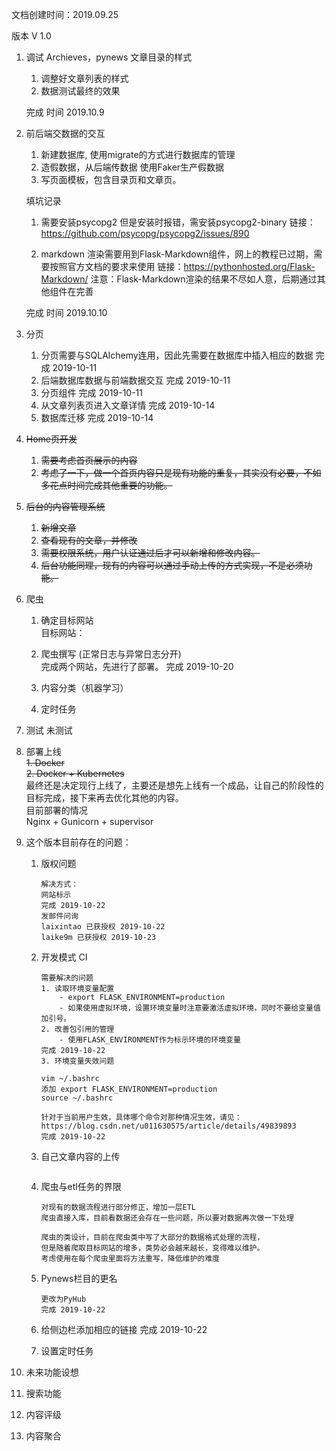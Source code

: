 文档创建时间：2019.09.25

版本 V 1.0

1. 调试 Archieves，pynews 文章目录的样式

    1. 调整好文章列表的样式
    2. 数据测试最终的效果
    
    完成 时间 2019.10.9
    
2. 前后端交数据的交互
    
    1. 新建数据库, 使用migrate的方式进行数据库的管理
    2. 造假数据，从后端传数据 使用Faker生产假数据
    3. 写页面模板，包含目录页和文章页。
    
    填坑记录 
    1. 需要安装psycopg2 但是安装时报错，需安装psycopg2-binary
    链接：https://github.com/psycopg/psycopg2/issues/890
    
    2. markdown 渲染需要用到Flask-Markdown组件，网上的教程已过期，需要按照官方文档的要求来使用
    链接：https://pythonhosted.org/Flask-Markdown/
    注意：Flask-Markdown渲染的结果不尽如人意，后期通过其他组件在完善
    
    完成 时间 2019.10.10
    
3. 分页
    1. 分页需要与SQLAlchemy连用，因此先需要在数据库中插入相应的数据 完成 2019-10-11
    2. 后端数据库数据与前端数据交互 完成 2019-10-11
    3. 分页组件 完成 2019-10-11
    4. 从文章列表页进入文章详情 完成 2019-10-14
    5. 数据库迁移 完成 2019-10-14


4. ~~Home页开发~~
    1. ~~需要考虑首页展示的内容~~
    2. ~~考虑了一下，做一个首页内容只是现有功能的重复，其实没有必要，不如多花点时间完成其他重要的功能。~~

5. ~~后台的内容管理系统~~
    1. ~~新增文章~~
    2. ~~查看现有的文章，并修改~~
    3. ~~需要权限系统，用户认证通过后才可以新增和修改内容。~~
    4. ~~后台功能同理，现有的内容可以通过手动上传的方式实现，不是必须功能。~~

6. 爬虫
    1. 确定目标网站
        <br>
        目标网站：

    2. 爬虫撰写 (正常日志与异常日志分开)
        <br>
        完成两个网站，先进行了部署。
        完成 2019-10-20
    3. 内容分类（机器学习）
    4. 定时任务 


7. 测试
    未测试

8. 部署上线
   <br>
   <del> 1. Docker </del>
   <br>
   <del> 2. Docker + Kubernetes </del>
   <br>
   最终还是决定现行上线了，主要还是想先上线有一个成品，让自己的阶段性的目标完成，接下来再去优化其他的内容。
   <br>
   目前部署的情况
   <br>
   Nginx + Gunicorn + supervisor
   
  
9. 这个版本目前存在的问题：

    1. 版权问题 
        ~~~
        解决方式：
        网站标示 
        完成 2019-10-22
        发邮件问询
        laixintao 已获授权 2019-10-22
        laike9m 已获授权 2019-10-23
        ~~~
    
    2. 开发模式 CI
    
        ~~~
        需要解决的问题
        1. 读取环境变量配置
            - export FLASK_ENVIRONMENT=production
            - 如果使用虚拟环境，设置环境变量时注意要激活虚拟环境，同时不要给变量值加引号。
        2. 改善包引用的管理
            - 使用FLASK_ENVIRONMENT作为标示环境的环境变量
        完成 2019-10-22
        3. 环境变量失效问题
       
        vim ~/.bashrc
        添加 export FLASK_ENVIRONMENT=production
        source ~/.bashrc
       
        针对于当前用户生效，具体哪个命令对那种情况生效，请见：
        https://blog.csdn.net/u011630575/article/details/49839893
        完成 2019-10-22
        ~~~
    
    3. 自己文章内容的上传
        ~~~
        
        ~~~
    
    4. 爬虫与etl任务的界限
        ~~~
        对现有的数据流程进行部分修正，增加一层ETL
        爬虫直接入库，目前看数据还会存在一些问题，所以要对数据再次做一下处理
       
        爬虫的类设计，目前在爬虫类中写了大部分的数据格式处理的流程，
        但是随着爬取目标网站的增多，类势必会越来越长，变得难以维护。
        考虑使用在每个爬虫里面将方法重写，降低维护的难度
        
        ~~~
    
    5. Pynews栏目的更名
        ~~~
        更改为PyHub
        完成 2019-10-22
        ~~~
    
    6. 给侧边栏添加相应的链接
        完成 2019-10-22
    
    7. 设置定时任务

    
10. 未来功能设想

   1. 搜索功能
   2. 内容评级
   3. 内容聚合

    





